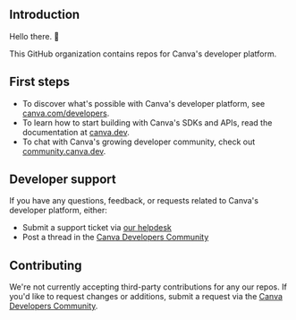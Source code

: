## Introduction

Hello there. 👋

This GitHub organization contains repos for Canva's developer platform.

## First steps

- To discover what's possible with Canva's developer platform, see [canva.com/developers](https://www.canva.com/developers).
- To learn how to start building with Canva's SDKs and APIs, read the documentation at [canva.dev](https://www.canva.dev).
- To chat with Canva's growing developer community, check out [community.canva.dev](https://community.canva.dev).

## Developer support

If you have any questions, feedback, or requests related to Canva's developer platform, either:

- Submit a support ticket via [our helpdesk](https://canvadev.atlassian.net/servicedesk/customer/portal/8)
- Post a thread in the [Canva Developers Community](https://community.canva.dev)

## Contributing

We're not currently accepting third-party contributions for any our repos. If you'd like to request changes or additions, submit a request via the [Canva Developers Community](https://community.canva.dev).

